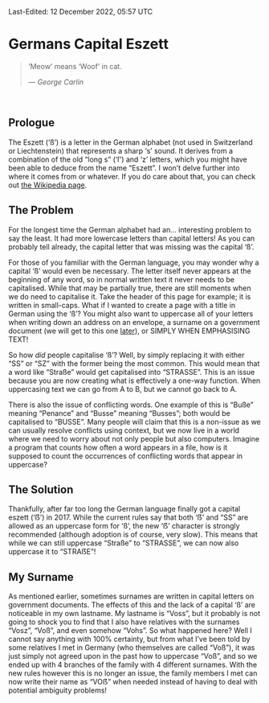 Last-Edited: 12 December 2022, 05:57 UTC

# Germans Capital Eszett

> ‘Meow’ means ‘Woof’ in cat.
>
> — _George Carlin_

<br />

## Prologue

The Eszett (‘ß’) is a letter in the German alphabet (not used in Switzerland or
Liechtenstein) that represents a sharp ‘s’ sound.  It derives from a combination
of the old “long s” (‘ſ’) and ‘z’ letters, which you might have been able to
deduce from the name “Eszett”.  I won’t delve further into where it comes from
or whatever.  If you do care about that, you can check out [the Wikipedia
page][1].

## The Problem

For the longest time the German alphabet had an... interesting problem to say
the least.  It had more lowercase letters than capital letters!  As you can
probably tell already, the capital letter that was missing was the capital ‘ß’.

For those of you familiar with the German language, you may wonder why a capital
‘ß’ would even be necessary.  The letter itself never appears at the beginning
of any word, so in normal written text it never needs to be capitalised.  While
that may be partially true, there are still moments when we do need to
capitalise it.  Take the header of this page for example; it is written in
small-caps.  What if I wanted to create a page with a title in German using the
‘ß’?  You might also want to uppercase all of your letters when writing down an
address on an envelope, a surname on a government document (we will get to this
one [later](#my-surname)), or SIMPLY WHEN EMPHASISING TEXT!

So how _did_ people capitalise ‘ß’?  Well, by simply replacing it with either
“SS” or “SZ” with the former being the most common.  This would mean that a word
like “Straße” would get capitalised into “STRASSE”.  This is an issue because you
are now creating what is effectively a one-way function.  When uppercasing text
we can go from A to B, but we cannot go back to A.

There is also the issue of conflicting words.  One example of this is “Buße”
meaning “Penance” and “Busse” meaning “Busses”; both would be capitalised to
“BUSSE”.  Many people will claim that this is a non-issue as we can usually
resolve conflicts using context, but we now live in a world where we need to
worry about not only people but also computers. Imagine a program that counts
how often a word appears in a file, how is it supposed to count the occurrences
of conflicting words that appear in uppercase?

## The Solution

Thankfully, after far too long the German language finally got a capital eszett
(‘ẞ’) in 2017.  While the current rules say that both ‘ẞ’ and “SS” are allowed
as an uppercase form for ‘ß’, the new ‘ẞ’ character is strongly recommended
(although adoption is of course, very slow).  This means that while we can still
uppercase “Straße” to “STRASSE”, we can now also uppercase it to “STRAẞE”!

## My Surname

As mentioned earlier, sometimes surnames are written in capital letters on
government documents.  The effects of this and the lack of a capital ‘ß’ are
noticeable in my own lastname.  My lastname is “Voss”, but it probably is not
going to shock you to find that I also have relatives with the surnames “Vosz”,
“Voß”, and even somehow “Vohs”.  So what happened here?  Well I cannot say
anything with 100% certainty, but from what I’ve been told by some relatives I
met in Germany (who themselves are called “Voß”), it was just simply not agreed
upon in the past how to uppercase “Voß”, and so we ended up with 4 branches of
the family with 4 different surnames.  With the new rules however this is no
longer an issue, the family members I met can now write their name as “VOẞ” when
needed instead of having to deal with potential ambiguity problems!

[1]: https://en.wikipedia.org/wiki/%C3%9F

